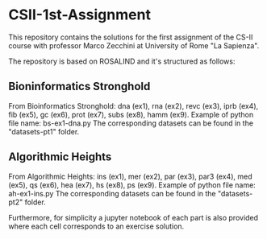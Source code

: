 # CSII-1st-Assignment

This repository contains the solutions for the first assignment of the CS-II course with professor Marco Zecchini at University of Rome "La Sapienza".

The repository is based on ROSALIND and it's structured as follows:

## Bioninformatics Stronghold

From Bioinformatics Stronghold: dna (ex1), rna (ex2), revc (ex3), iprb (ex4), fib (ex5), gc (ex6), prot (ex7), subs (ex8), hamm (ex9).
Example of python file name: bs-ex1-dna.py
The corresponding datasets can be found in the "datasets-pt1" folder.

## Algorithmic Heights

From Algorithmic Heights: ins (ex1), mer (ex2), par (ex3), par3 (ex4), med (ex5), qs (ex6), hea (ex7), hs (ex8), ps (ex9).
Example of python file name: ah-ex1-ins.py
The corresponding datasets can be found in the "datasets-pt2" folder.

Furthermore, for simplicity a jupyter notebook of each part is also provided where each cell corresponds to an exercise solution. 
